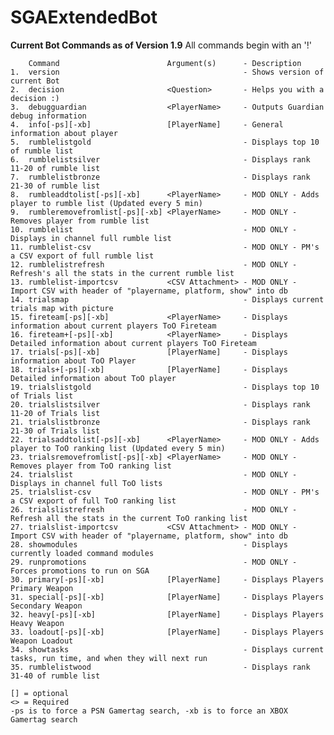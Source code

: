 # SGAExtendedBot

**Current Bot Commands as of Version 1.9**
All commands begin with an '!'

        Command                        Argument(s)      - Description
    1.  version                                         - Shows version of current Bot
    2.  decision                       <Question>       - Helps you with a decision :)
    3.  debugguardian                  <PlayerName>     - Outputs Guardian debug information
    4.  info[-ps][-xb]                 [PlayerName]     - General information about player
    5.  rumblelistgold                                  - Displays top 10 of rumble list
    6.  rumblelistsilver                                - Displays rank 11-20 of rumble list
    7.  rumblelistbronze                                - Displays rank 21-30 of rumble list
    8.  rumbleaddtolist[-ps][-xb]      <PlayerName>     - MOD ONLY - Adds player to rumble list (Updated every 5 min)
    9.  rumbleremovefromlist[-ps][-xb] <PlayerName>     - MOD ONLY - Removes player from rumble list
    10. rumblelist                                      - MOD ONLY - Displays in channel full rumble list
    11. rumblelist-csv                                  - MOD ONLY - PM's a CSV export of full rumble list
    12. rumblelistrefresh                               - MOD ONLY - Refresh's all the stats in the current rumble list
    13. rumblelist-importcsv           <CSV Attachment> - MOD ONLY - Import CSV with header of "playername, platform, show" into db
    14. trialsmap                                       - Displays current trials map with picture
    15. fireteam[-ps][-xb]             <PlayerName>     - Displays information about current players ToO Fireteam
    16. fireteam+[-ps][-xb]            <PlayerName>     - Displays Detailed information about current players ToO Fireteam
    17. trials[-ps][-xb]               [PlayerName]     - Displays information about ToO Player
    18. trials+[-ps][-xb]              [PlayerName]     - Displays Detailed information about ToO player
    19. trialslistgold                                  - Displays top 10 of Trials list
    20. trialslistsilver                                - Displays rank 11-20 of Trials list
    21. trialslistbronze                                - Displays rank 21-30 of Trials list
    22. trialsaddtolist[-ps][-xb]      <PlayerName>     - MOD ONLY - Adds player to ToO ranking list (Updated every 5 min)
    23. trialsremovefromlist[-ps][-xb] <PlayerName>     - MOD ONLY - Removes player from ToO ranking list
    24. trialslist                                      - MOD ONLY - Displays in channel full ToO lists
    25. trialslist-csv                                  - MOD ONLY - PM's a CSV export of full ToO ranking list
    26. trialslistrefresh                               - MOD ONLY - Refresh all the stats in the current ToO ranking list
    27. trialslist-importcsv           <CSV Attachment> - MOD ONLY - Import CSV with header of "playername, platform, show" into db
    28. showmodules                                     - Displays currently loaded command modules
    29. runpromotions                                   - MOD ONLY - Forces promotions to run on SGA
    30. primary[-ps][-xb]              [PlayerName]     - Displays Players Primary Weapon 
    31. special[-ps][-xb]              [PlayerName]     - Displays Players Secondary Weapon 
    32. heavy[-ps][-xb]                [PlayerName]     - Displays Players Heavy Weapon 
    33. loadout[-ps][-xb]              [PlayerName]     - Displays Players Weapon Loadout
    34. showtasks                                       - Displays current tasks, run time, and when they will next run
    35. rumblelistwood                                  - Displays rank 31-40 of rumble list

    [] = optional
    <> = Required
    -ps is to force a PSN Gamertag search, -xb is to force an XBOX Gamertag search

